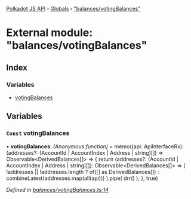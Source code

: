 [Polkadot JS API](../README.md) › [Globals](../globals.md) › ["balances/votingBalances"](_balances_votingbalances_.md)

# External module: "balances/votingBalances"

## Index

### Variables

* [votingBalances](_balances_votingbalances_.md#const-votingbalances)

## Variables

### `Const` votingBalances

• **votingBalances**: *(Anonymous function)* =  memo((api: ApiInterfaceRx): (addresses?: (AccountId | AccountIndex | Address | string)[]) => Observable<DerivedBalances[]> => {
  return (addresses?: (AccountId | AccountIndex | Address | string)[]): Observable<DerivedBalances[]> =>
    (
      !addresses || !addresses.length
        ? of([] as DerivedBalances[])
        : combineLatest(addresses.map(all(api)))
    ).pipe(
      drr()
    );
}, true)

*Defined in [balances/votingBalances.ts:14](https://github.com/polkadot-js/api/blob/2371d6a29c/packages/api-derive/src/balances/votingBalances.ts#L14)*
